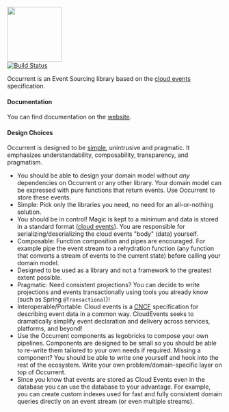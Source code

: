 <img src="https://raw.githubusercontent.com/johanhaleby/occurrent/master/occurrent-logo-196x196.png" width="128" height="128"></img>
<br>
[![Build Status](https://github.com/johanhaleby/occurrent/actions/workflows/maven.yml/badge.svg?branch=master)](https://github.com/johanhaleby/occurrent/actions/workflows/maven.yml)

Occurrent is an Event Sourcing library based on the [cloud events](https://cloudevents.io/) specification. 

#### Documentation

You can find documentation on the [website](https://occurrent.org).

#### Design Choices

Occurrent is designed to be [simple](https://www.infoq.com/presentations/Simple-Made-Easy/), unintrusive and pragmatic. It emphasizes understandability, composability, transparency, and pragmatism.
 
* You should be able to design your domain model without _any_ dependencies on Occurrent or any other library. Your domain model can be expressed with pure functions that return events. Use Occurrent to store these events.
* Simple: Pick only the libraries you need, no need for an all-or-nothing solution.
* You should be in control! Magic is kept to a minimum and data is stored in a standard format ([cloud events](https://cloudevents.io/)). You are responsible for serializing/deserializing the cloud events "body" (data) yourself.
* Composable: Function composition and pipes are encouraged. For example pipe the event stream to a rehydration function (any function that converts a stream of events to the current state) before calling your domain model.
* Designed to be used as a library and not a framework to the greatest extent possible.
* Pragmatic: Need consistent projections? You can decide to write projections and events transactionally using tools you already know (such as Spring `@Transactional`)! 
* Interoperable/Portable: Cloud events is a [CNCF](https://www.cncf.io/) specification for describing event data in a common way. CloudEvents seeks to dramatically simplify event declaration and delivery across services, platforms, and beyond!
* Use the Occurrent components as legobricks to compose your own pipelines. Components are designed to be small so you should be able to re-write them tailored to your own needs if required. Missing a component? You should be able to write one yourself and hook into the rest of the ecosystem. Write your own problem/domain-specific layer on top of Occurrent.
* Since you know that events are stored as Cloud Events even in the database you can use the database to your advantage. For example, you can create custom indexes used for fast and fully consistent domain queries directly on an event stream (or even multiple streams).
